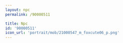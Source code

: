 ```yaml
---
layout: npc
permalink: /90000511

title: Npc
id: '90000511'
icon_url: 'portrait/mob/21000547_m_foxcute06_p.png'
---
```

